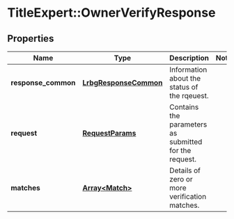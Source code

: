 # TitleExpert::OwnerVerifyResponse

## Properties
Name | Type | Description | Notes
------------ | ------------- | ------------- | -------------
**response_common** | [**LrbgResponseCommon**](LrbgResponseCommon.md) | Information about the status of the rqeuest. | 
**request** | [**RequestParams**](RequestParams.md) | Contains the parameters as submitted for the request. | 
**matches** | [**Array&lt;Match&gt;**](Match.md) | Details of zero or more verification matches. | 


